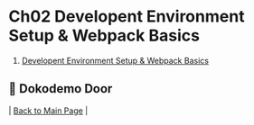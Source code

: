 # Ch02 Developent Environment Setup & Webpack Basics

1. [Developent Environment Setup & Webpack Basics](https://github.com/druckenclam/reactjs101/blob/en/Ch02/webpack-dev-enviroment.md)

## :door: Dokodemo Door
| [Back to Main Page](https://github.com/druckenclam/reactjs101/tree/en) |
